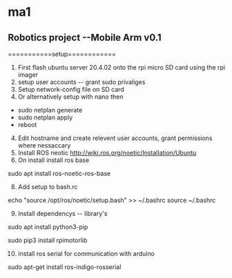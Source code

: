 # ma1
## Robotics project --Mobile Arm v0.1

===========setup============

1. First flash ubuntu server 20.4.02 onto the rpi micro SD card using the rpi imager
2. setup user accounts -- grant sudo privaliges
3. Setup network-config file on SD card
4. Or alternatively setup with nano then

- sudo netplan generate
- sudo netplan apply
- reboot
  
4. Edit hostname and create relevent user accounts, grant permissions where nessaccary
5. Install ROS neotic http://wiki.ros.org/noetic/Installation/Ubuntu
6. On install install ros base

sudo apt install ros-noetic-ros-base

8. Add setup to bash.rc

echo "source /opt/ros/noetic/setup.bash" >> ~/.bashrc
source ~/.bashrc

9. Install dependencys -- library's

sudo apt install python3-pip

sudo pip3 install rpimotorlib

10. install ros serial for communication with arduino 

sudo apt-get install ros-indigo-rosserial


